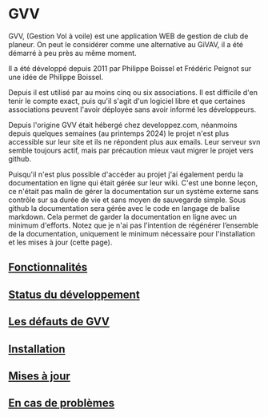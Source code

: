 # GVV

GVV, (Gestion Vol à voile) est une application WEB de gestion de club de planeur. On peut le considérer comme une alternative au GiVAV, il a été démarré à peu près au même moment.

Il a été développé depuis 2011 par Philippe Boissel et Frédéric Peignot sur une idée de Philippe Boissel.

Depuis il est utilisé par au moins cinq ou six associations. Il est difficile d'en tenir le compte exact, puis qu'il s'agit d'un logiciel libre et que certaines associations peuvent l'avoir déployée sans avoir informé les développeurs.

Depuis l'origine GVV était hébergé chez developpez.com, néanmoins depuis quelques semaines (au printemps 2024) le projet n'est plus accessible sur leur site et ils ne répondent plus aux emails. Leur serveur svn semble toujours actif, mais par précaution mieux vaut migrer le projet vers github.

Puisqu'il n'est plus possible d'accéder au projet j'ai également perdu la documentation en ligne qui était gérée sur leur wiki. C'est une bonne leçon, ce n'était pas malin de gérer la documentation sur un système externe sans contrôle sur sa durée de vie et sans moyen de sauvegarde simple. Sous github la documentation sera gérée avec le code en langage de balise markdown. Cela permet de garder la documentation en ligne avec un minimum d'efforts. Notez que je n'ai pas l'intention de régénérer l’ensemble de la documentation, uniquement le minimum nécessaire pour l'installation et les mises à jour (cette page).

## [Fonctionnalités](./doc/features.md)

## [Status du développement](./doc/development_status.md)

## [Les défauts de GVV](./doc/drawbacks.md)

## [Installation](./doc/installation.md)

## [Mises à jour](./doc/maj.md)

## [En cas de problèmes](./doc/troubleshooting.md)




